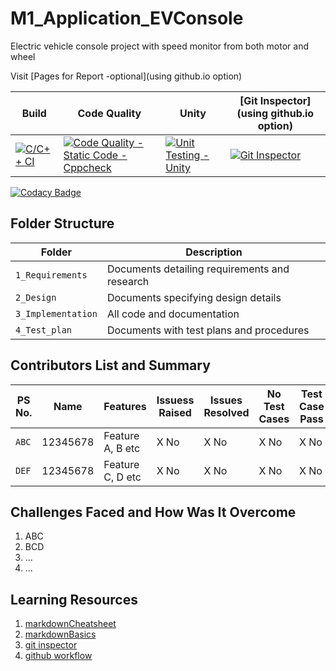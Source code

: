 # M1_Application_EVConsole
Electric vehicle console project with speed monitor from both motor and wheel

Visit [Pages for Report -optional](using github.io option)

Build | Code Quality | Unity | [Git Inspector](using github.io option)
------|----------|-------|--------------
[![C/C++ CI](https://github.com/prithvisekhar/AppliedSDLC_Template/actions/workflows/c-cpp.yml/badge.svg)](https://github.com/prithvisekhar/AppliedSDLC_Template/actions/workflows/c-cpp.yml) |[![Code Quality - Static Code - Cppcheck](https://github.com/shan-2000/M1_Application_EVConsole/actions/workflows/cppcheck.yml/badge.svg)](https://github.com/shan-2000/M1_Application_EVConsole/actions/workflows/cppcheck.yml)| [![Unit Testing - Unity](https://github.com/shan-2000/M1_Application_EVConsole/actions/workflows/unity.yml/badge.svg)](https://github.com/shan-2000/M1_Application_EVConsole/actions/workflows/unity.yml)| [![Git Inspector](https://github.com/prithvisekhar/AppliedSDLC_Template/actions/workflows/gitinspector.yml/badge.svg)](https://github.com/prithvisekhar/AppliedSDLC_Template/actions/workflows/gitinspector.yml)





[![Codacy Badge](https://app.codacy.com/project/badge/Grade/beecbcddc581497a8200f653d8610ef6)](https://www.codacy.com/gh/shan-2000/M1_Application_EVConsole/dashboard?utm_source=github.com&amp;utm_medium=referral&amp;utm_content=shan-2000/M1_Application_EVConsole&amp;utm_campaign=Badge_Grade)

## Folder Structure
Folder             | Description
-------------------| -----------------------------------------
`1_Requirements`   | Documents detailing requirements and research
`2_Design`         | Documents specifying design details
`3_Implementation` | All code and documentation
`4_Test_plan`      | Documents with test plans and procedures

## Contributors List and Summary

PS No. |  Name   |    Features    | Issuess Raised |Issues Resolved|No Test Cases|Test Case Pass
-------|---------|----------------|----------------|---------------|-------------|--------------
`ABC` | 12345678  | Feature A, B etc    | X No     | X No   |X No   |X No     
`DEF` | 12345678  | Feature C, D etc    | X No     | X No   |X No   |X No     

## Challenges Faced and How Was It Overcome

1. ABC
2. BCD
3. ...
4. ...

## Learning Resources
1. [markdownCheatsheet](https://github.com/adam-p/markdown-here/wiki/Markdown-Cheatsheet)
2. [markdownBasics](https://guides.github.com/features/mastering-markdown/)
3. [git inspector](https://github.com/ejwa/gitinspector.git)
4. [github workflow](https://docs.github.com/en/actions/learn-github-action)

